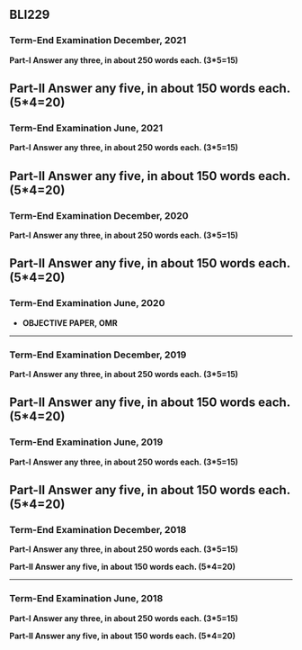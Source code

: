 ## BLI229
### Term-End Examination December, 2021
**Part-I Answer any three, in about 250 words each. (3*5=15)**

**Part-II Answer any five, in about 150 words each. (5*4=20)**
---
### Term-End Examination June, 2021
**Part-I Answer any three, in about 250 words each. (3*5=15)**

**Part-II Answer any five, in about 150 words each. (5*4=20)**
---
### Term-End Examination December, 2020
**Part-I Answer any three, in about 250 words each. (3*5=15)**

**Part-II Answer any five, in about 150 words each. (5*4=20)**
---
### Term-End Examination June, 2020

- **OBJECTIVE PAPER, OMR**  
---
### Term-End Examination December, 2019
**Part-I Answer any three, in about 250 words each. (3*5=15)**

**Part-II Answer any five, in about 150 words each. (5*4=20)**
---
### Term-End Examination June, 2019
**Part-I Answer any three, in about 250 words each. (3*5=15)**

**Part-II Answer any five, in about 150 words each. (5*4=20)**
---
### Term-End Examination December, 2018
**Part-I Answer any three, in about 250 words each. (3*5=15)**

**Part-II Answer any five, in about 150 words each. (5*4=20)**

---
### Term-End Examination June, 2018
**Part-I Answer any three, in about 250 words each. (3*5=15)**

**Part-II Answer any five, in about 150 words each. (5*4=20)**










